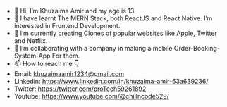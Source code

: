 - 👋 Hi, I’m Khuzaima Amir and my age is 13
- 👀 I have learnt The MERN Stack, both ReactJS and React Native. I’m interested in Frontend Development.
- 🌱 I’m currently creating Clones of popular websites like Apple, Twitter and Netflix.
- 💞️ I’m collaborating with a company in making a mobile Order-Booking-System-App For them.
- 📫 How to reach me 👇
- Email: khuzaimaamir1234@gmail.com
- Linkedin: https://www.linkedin.com/in/khuzaima-amir-63a639236/
- Twitter: https://twitter.com/proTech59261892
- Youtube: https://www.youtube.com/@chillncode529/
